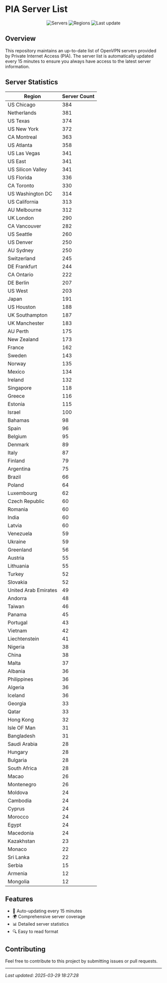 # PIA Server List

<div align="center">

![Servers](https://img.shields.io/badge/servers-12,149-blue)
![Regions](https://img.shields.io/badge/regions-97-blue)
![Last update](https://img.shields.io/badge/Last_Updated-March_29_2025_13:27_EST-blue)

</div>

## Overview
This repository maintains an up-to-date list of OpenVPN servers provided by Private Internet Access (PIA). The server list is automatically updated every 15 minutes to ensure you always have access to the latest server information.

## Server Statistics
| Region | Server Count |
|--------|--------------|
| US Chicago                     | 384          |
| Netherlands                    | 381          |
| US Texas                       | 374          |
| US New York                    | 372          |
| CA Montreal                    | 363          |
| US Atlanta                     | 358          |
| US Las Vegas                   | 341          |
| US East                        | 341          |
| US Silicon Valley              | 341          |
| US Florida                     | 336          |
| CA Toronto                     | 330          |
| US Washington DC               | 314          |
| US California                  | 313          |
| AU Melbourne                   | 312          |
| UK London                      | 290          |
| CA Vancouver                   | 282          |
| US Seattle                     | 260          |
| US Denver                      | 250          |
| AU Sydney                      | 250          |
| Switzerland                    | 245          |
| DE Frankfurt                   | 244          |
| CA Ontario                     | 222          |
| DE Berlin                      | 207          |
| US West                        | 203          |
| Japan                          | 191          |
| US Houston                     | 188          |
| UK Southampton                 | 187          |
| UK Manchester                  | 183          |
| AU Perth                       | 175          |
| New Zealand                    | 173          |
| France                         | 162          |
| Sweden                         | 143          |
| Norway                         | 135          |
| Mexico                         | 134          |
| Ireland                        | 132          |
| Singapore                      | 118          |
| Greece                         | 116          |
| Estonia                        | 115          |
| Israel                         | 100          |
| Bahamas                        | 98           |
| Spain                          | 96           |
| Belgium                        | 95           |
| Denmark                        | 89           |
| Italy                          | 87           |
| Finland                        | 79           |
| Argentina                      | 75           |
| Brazil                         | 66           |
| Poland                         | 64           |
| Luxembourg                     | 62           |
| Czech Republic                 | 60           |
| Romania                        | 60           |
| India                          | 60           |
| Latvia                         | 60           |
| Venezuela                      | 59           |
| Ukraine                        | 59           |
| Greenland                      | 56           |
| Austria                        | 55           |
| Lithuania                      | 55           |
| Turkey                         | 52           |
| Slovakia                       | 52           |
| United Arab Emirates           | 49           |
| Andorra                        | 48           |
| Taiwan                         | 46           |
| Panama                         | 45           |
| Portugal                       | 43           |
| Vietnam                        | 42           |
| Liechtenstein                  | 41           |
| Nigeria                        | 38           |
| China                          | 38           |
| Malta                          | 37           |
| Albania                        | 36           |
| Philippines                    | 36           |
| Algeria                        | 36           |
| Iceland                        | 36           |
| Georgia                        | 33           |
| Qatar                          | 33           |
| Hong Kong                      | 32           |
| Isle OF Man                    | 31           |
| Bangladesh                     | 31           |
| Saudi Arabia                   | 28           |
| Hungary                        | 28           |
| Bulgaria                       | 28           |
| South Africa                   | 28           |
| Macao                          | 26           |
| Montenegro                     | 26           |
| Moldova                        | 24           |
| Cambodia                       | 24           |
| Cyprus                         | 24           |
| Morocco                        | 24           |
| Egypt                          | 24           |
| Macedonia                      | 24           |
| Kazakhstan                     | 23           |
| Monaco                         | 22           |
| Sri Lanka                      | 22           |
| Serbia                         | 15           |
| Armenia                        | 12           |
| Mongolia                       | 12           |

## Features
- 🔄 Auto-updating every 15 minutes
- 🌍 Comprehensive server coverage
- 📊 Detailed server statistics
- 🔍 Easy to read format

## Contributing
Feel free to contribute to this project by submitting issues or pull requests.

---
*Last updated: 2025-03-29 18:27:28*